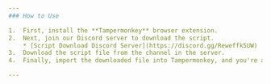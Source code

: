 ```yaml
---
### How to Use

1.  First, install the **Tampermonkey** browser extension.
2.  Next, join our Discord server to download the script.
    * [Script Download Discord Server](https://discord.gg/Reweffk5UW)
3.  Download the script file from the channel in the server.
4.  Finally, import the downloaded file into Tampermonkey, and you're all set.

---
```

